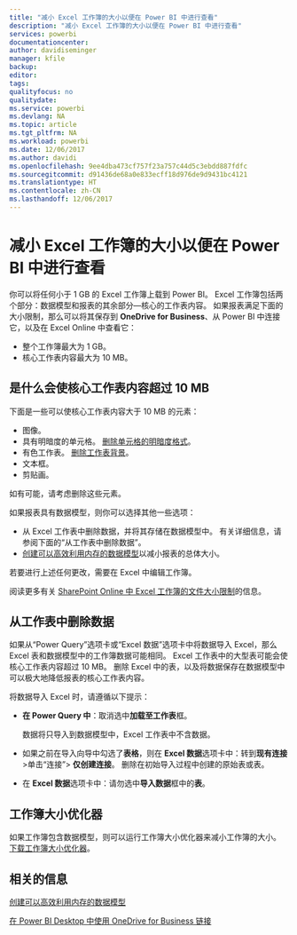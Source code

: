 ```yaml
---
title: "减小 Excel 工作簿的大小以便在 Power BI 中进行查看"
description: "减小 Excel 工作簿的大小以便在 Power BI 中进行查看"
services: powerbi
documentationcenter: 
author: davidiseminger
manager: kfile
backup: 
editor: 
tags: 
qualityfocus: no
qualitydate: 
ms.service: powerbi
ms.devlang: NA
ms.topic: article
ms.tgt_pltfrm: NA
ms.workload: powerbi
ms.date: 12/06/2017
ms.author: davidi
ms.openlocfilehash: 9ee4dba473cf757f23a757c44d5c3ebdd887fdfc
ms.sourcegitcommit: d91436de68a0e833ecff18d976de9d9431bc4121
ms.translationtype: HT
ms.contentlocale: zh-CN
ms.lasthandoff: 12/06/2017
---
```

# <a name="reduce-the-size-of-an-excel-workbook-to-view-it-in-power-bi"></a>减小 Excel 工作簿的大小以便在 Power BI 中进行查看
你可以将任何小于 1 GB 的 Excel 工作簿上载到 Power BI。 Excel 工作簿包括两个部分：数据模型和报表的其余部分—核心的工作表内容。 如果报表满足下面的大小限制，那么可以将其保存到 **OneDrive for Business**、从 Power BI 中连接它，以及在 Excel Online 中查看它：

* 整个工作簿最大为 1 GB。
* 核心工作表内容最大为 10 MB。

## <a name="what-makes-core-worksheet-contents-larger-than-10-mb"></a>是什么会使核心工作表内容超过 10 MB
下面是一些可以使核心工作表内容大于 10 MB 的元素：

* 图像。
* 具有明暗度的单元格。 [删除单元格的明暗度格式](https://support.office.com/article/Add-or-change-the-background-color-of-cells-ac10f131-b847-428f-b656-d65375fb815e)。
* 有色工作表。 [删除工作表背景](https://support.office.com/en-US/article/add-or-remove-a-sheet-background-3577a762-8450-4556-96a2-cc265abc00a8)。
* 文本框。
* 剪贴画。

如有可能，请考虑删除这些元素。 

如果报表具有数据模型，则你可以选择其他一些选项： 

* 从 Excel 工作表中删除数据，并将其存储在数据模型中。 有关详细信息，请参阅下面的“从工作表中删除数据”。 
* [创建可以高效利用内存的数据模型](https://support.office.com/article/Create-a-memory-efficient-Data-Model-using-Excel-2013-and-the-Power-Pivot-add-in-951c73a9-21c4-46ab-9f5e-14a2833b6a70)以减小报表的总体大小。

若要进行上述任何更改，需要在 Excel 中编辑工作簿。

阅读更多有关 [SharePoint Online 中 Excel 工作簿的文件大小限制](https://support.office.com/article/File-size-limits-for-workbooks-in-SharePoint-Online-9e5bc6f8-018f-415a-b890-5452687b325e)的信息。

## <a name="remove-data-from-worksheets"></a>从工作表中删除数据
如果从“Power Query”选项卡或“Excel 数据”选项卡中将数据导入 Excel，那么 Excel 表和数据模型中的工作簿数据可能相同。 Excel 工作表中的大型表可能会使核心工作表内容超过 10 MB。 删除 Excel 中的表，以及将数据保存在数据模型中可以极大地降低报表的核心工作表内容。 

将数据导入 Excel 时，请遵循以下提示：

* **在 Power Query 中**：取消选中**加载至工作表**框。
  
  数据将只导入到数据模型中，Excel 工作表中不含数据。
* 如果之前在导入向导中勾选了**表格**，则在 **Excel 数据**选项卡中：转到**现有连接** \>单击“连接”\> **仅创建连接**。 删除在初始导入过程中创建的原始表或表。
* 在 **Excel 数据**选项卡中：请勿选中**导入数据**框中的**表**。

## <a name="workbook-size-optimizer"></a>工作簿大小优化器
如果工作簿包含数据模型，则可以运行工作簿大小优化器来减小工作簿的大小。 [下载工作簿大小优化器](https://www.microsoft.com/en-us/download/details.aspx?id=38793)。

## <a name="related-info"></a>相关的信息
[创建可以高效利用内存的数据模型](https://support.office.com/article/Create-a-memory-efficient-Data-Model-using-Excel-2013-and-the-Power-Pivot-add-in-951c73a9-21c4-46ab-9f5e-14a2833b6a70)

[在 Power BI Desktop 中使用 OneDrive for Business 链接](desktop-use-onedrive-business-links.md)

